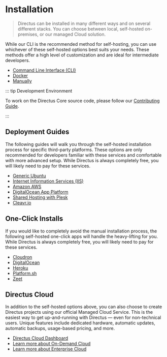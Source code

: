 # Installation

> Directus can be installed in many different ways and on several different stacks. You can choose between local,
> self-hosted on-premises, or our managed Cloud solution.

While our CLI is the recommended method for self-hosting, you can use whichever of these self-hosted options best suits
your needs. These methods offer a high level of customization and are ideal for intermediate developers.

- [Command Line Interface (CLI)](/getting-started/installation/cli/)
- [Docker](/getting-started/installation/docker/)
- [Manually](/getting-started/installation/manual/)

::: tip Development Environment

To work on the Directus Core source code, please follow our [Contributing Guide](/contributing/introduction).

:::

## Deployment Guides

The following guides will walk you through the self-hosted installation process for specific third-party platforms.
These options are only recommended for developers familiar with these services and comfortable with more advanced setup.
While Directus is always completely free, you will likely need to pay for these services.

- [Generic Ubuntu](/getting-started/installation/ubuntu/)
- [Internet Information Services (IIS)](/getting-started/installation/iis)
- [Amazon AWS](/getting-started/installation/aws)
- [DigitalOcean App Platform](/getting-started/installation/digitalocean-app-platform)
- [Shared Hosting with Plesk](/getting-started/installation/plesk)
- [Cleavr.io](https://docs.cleavr.io/guides/directus)

## One-Click Installs

If you would like to completely avoid the manual installation process, the following self-hosted one-click apps will
handle the heavy-lifting for you. While Directus is always completely free, you will likely need to pay for these
services.

- [Cloudron](/getting-started/installation/cloudron)
- [DigitalOcean](https://marketplace.digitalocean.com/apps/directus?action=deploy&refcode=4c0b6062c16e)
- [Heroku](https://heroku.com/deploy?template=https://github.com/directus-community/heroku-template)
- [Platform.sh](https://console.platform.sh/projects/create-project?template=https%3A%2F%2Fraw.githubusercontent.com%2Fplatformsh%2Ftemplate-builder%2Fmaster%2Ftemplates%2Fdirectus%2F.platform.template.yaml)
- [Zeet](https://deploy.zeet.co/?url=https://github.com/directus-community/heroku-template)

## Directus Cloud

In addition to the self-hosted options above, you can also choose to create Directus projects using our official Managed
Cloud Service. This is the easiest way to get up-and-running with Directus — even for non-technical users. Unique
features include dedicated hardware, automatic updates, automatic backups, usage-based pricing, and more.

- [Directus Cloud Dashboard](http://directus.cloud/)
- [Learn more about On-Demand Cloud](https://directus.io/on-demand-cloud/)
- [Learn more about Enterprise Cloud](https://directus.io/enterprise-cloud/)
